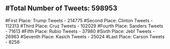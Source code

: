 #Total Number of Tweets: 598953 
---
#First Place: Trump Tweets - 214775
#Second Place: Clinton Tweets - 112313
#Third Place: Cruz Tweets - 102029
#Fourth Place: Sanders Tweets - 71613
#Fifth Place: Rubio Tweets - 37980
#Sixth Place: Jeb! Tweets - 26963
#Seventh Place: Kasich Tweets - 25024
#Last Place: Carson Tweets - 8256
